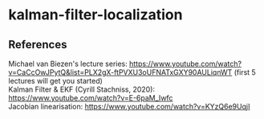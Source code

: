 # kalman-filter-localization

## References
Michael van Biezen's lecture series: https://www.youtube.com/watch?v=CaCcOwJPytQ&list=PLX2gX-ftPVXU3oUFNATxGXY90AULiqnWT (first 5 lectures will get you started) <br/>
Kalman Filter & EKF (Cyrill Stachniss, 2020): https://www.youtube.com/watch?v=E-6paM_Iwfc <br/>
Jacobian linearisation: https://www.youtube.com/watch?v=KYzQ6e9UqjI
